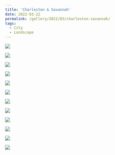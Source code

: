 ```yaml
---
title: 'Charleston & Savannah'
date: 2022-03-22
permalink: /gallery/2022/03/charleston-savannah/
tags:
  - City
  - Landscape
---
```


![]({{base_path}}/images/22-03-22/DSCF5353.jpg)

![]({{base_path}}/images/22-03-22/DSCF5356.jpg)

![]({{base_path}}/images/22-03-22/DSCF5365.jpg)

![]({{base_path}}/images/22-03-22/DSCF5503.jpg)

![]({{base_path}}/images/22-03-22/DSCF5517.jpg)

![]({{base_path}}/images/22-03-22/DSCF5524.jpg)

![]({{base_path}}/images/22-03-22/DSCF5551.jpg)

![]({{base_path}}/images/22-03-22/DSCF5552.jpg)

![]({{base_path}}/images/22-03-22/DSCF5566.jpg)

![]({{base_path}}/images/22-03-22/DSCF5621.jpg)

![]({{base_path}}/images/22-03-22/DSCF5631.jpg)

![]({{base_path}}/images/22-03-22/DSCF5663.jpg)